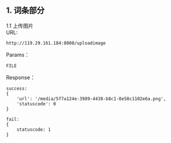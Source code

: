 ## 1. 词条部分

1.1 上传图片  
URL:  
```
http://119.29.161.184:8000/uploadimage  
```
Params：  
```
FILE
```
Response：  
```
success:  
{
    'url': '/media/5f7a124e-3989-4438-b8c1-8e58c1102e6a.png',
    'statuscode': 0
}

fail:
{
    statuscode: 1
}
```